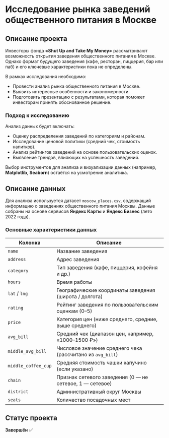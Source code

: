# Исследование рынка заведений общественного питания в Москве  

## Описание проекта  
Инвесторы фонда **«Shut Up and Take My Money»** рассматривают возможность открытия заведения общественного питания в Москве. Однако формат будущего заведения (кафе, ресторан, пиццерия, бар или паб) и его ключевые характеристики пока не определены.  

В рамках исследования необходимо:  
- Провести анализ рынка общественного питания в Москве.  
- Выявить интересные особенности и закономерности.  
- Подготовить презентацию с результатами, которая поможет инвесторам принять обоснованное решение.  

### Подход к исследованию  
Анализ данных будет включать:  
- Оценку распределения заведений по категориям и районам.  
- Исследование ценовой политики (средний чек, стоимость напитков).  
- Анализ рейтингов заведений на основе пользовательских оценок.  
- Выявление трендов, влияющих на успешность заведений.  

Выбор инструментов для анализа и визуализации данных (например, **Matplotlib**, **Seaborn**) остаётся на усмотрение аналитика.  

## Описание данных  
Для анализа используется датасет `moscow_places.csv`, содержащий информацию о заведениях общественного питания Москвы. Данные собраны на основе сервисов **Яндекс Карты** и **Яндекс Бизнес** (лето 2022 года).  

### Основные характеристики данных  
| Колонка            | Описание |
|--------------------|---------------------------------------------------------------|
| `name`            | Название заведения |
| `address`         | Адрес заведения |
| `category`        | Тип заведения (кафе, пиццерия, кофейня и др.) |
| `hours`           | Время работы |
| `lat` / `lng`     | Географические координаты заведения (широта / долгота) |
| `rating`          | Рейтинг заведения по пользовательским оценкам (0–5) |
| `price`           | Категория цен (ниже среднего, средние, выше среднего) |
| `avg_bill`        | Средний чек (диапазон цен, например, «1000–1500 ₽») |
| `middle_avg_bill` | Числовое значение среднего чека (рассчитано из `avg_bill`) |
| `middle_coffee_cup` | Средняя стоимость чашки капучино (если указано) |
| `chain`           | Признак сетевого заведения (0 — не сетевое, 1 — сетевое) |
| `district`        | Административный округ Москвы |
| `seats`           | Количество посадочных мест |

## Статус проекта  
**Завершён** ✅  

